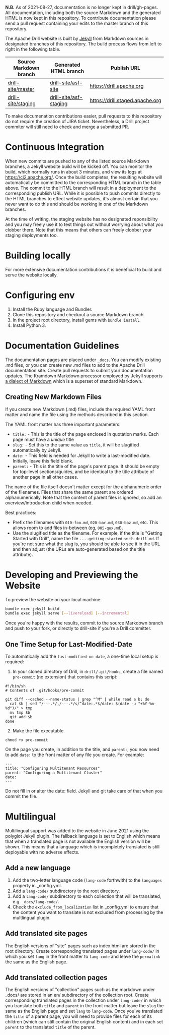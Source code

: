 **N.B.** As of 2021-08-27, documentation is no longer kept in drill/gh-pages.  All documentation, including both the source Markdown and the generated HTML is now kept in this repository.  To contribute documentation please send a pull request containing your edits to the master branch of this repository.

The Apache Drill website is built by [Jekyll](http://jekyllrb.com/) from Markdown sources in designated branches of this repository.  The build process flows from left to right in the following table.

| Source Markdown branch                                                  | Generated HTML branch                                                           | Publish URL                     |
| ----------------------------------------------------------------------- | ------------------------------------------------------------------------------- | ------------------------------- |
| [drill-site/master](https://github.com/apache/drill-site/tree/master)   | [drill-site/asf-site](https://github.com/apache/drill-site/tree/asf-site)       | https://drill.apache.org        |
| [drill-site/staging](https://github.com/apache/drill-site/tree/staging) | [drill-site/asf-staging](https://github.com/apache/drill-site/tree/asf-staging) | https://drill.staged.apache.org |

To make documenation contributions easier, pull requests to this repository do not require the creation of JIRA ticket.  Nevertheless, a Drill project commiter will still need to check and merge a submitted PR.

# Continuous Integration

When new commits are pushed to any of the listed source Markdown branches, a Jekyll website build will be kicked off.  You can monitor the build, which normally runs in about 3 minutes, and view its logs at https://ci2.apache.org/.  Once the build completes, the resulting website will automatically be committed to the corresponding HTML branch in the table above.  The commit to the HTML branch will result in a deployment to the corresponding publish URL.  While it is possible to push commits directly to the HTML branches to effect website updates, it's almost certain that you never want to do this and should be working in one of the Markdown branches.

At the time of writing, the staging website has no designated reponsibility and you may freely use it to test things out without worrying about what you clobber there.  Note that this means that others can freely clobber your staging deployments too.

# Building locally

For more extensive documentation contributions it is beneficial to build and serve the website locally.

# Configuring env

1. Install the Ruby language and Bundler.
2. Clone this repository and checkout a source Markdown branch.
3. In the project root directory, install gems with `bundle install`.
4. Install Python 3.

# Documentation Guidelines

The documentation pages are placed under `_docs`. You can modify existing .md files, or you can create new .md files to add to the Apache Drill documentation site. Create pull requests to submit your documentation updates. The Kramdown Markdown processor employed by Jekyll supports [a dialect of Markdown](https://kramdown.gettalong.org/quickref.html) which is a superset of standard Markdown.

## Creating New Markdown Files

If you create new Markdown (.md) files, include the required YAML front matter and name the file using the methods described in this section.

The YAML front matter has three important parameters:

- `title:` - This is the title of the page enclosed in quotation marks. Each page must have a _unique_ title
- `slug:` - Set this to the same value as `title`, it will be slugified automatically by Jekyll.
- `date:` - This field is needed for Jekyll to write a last-modified date. Initially, leave this field blank.
- `parent:` - This is the title of the page's parent page. It should be empty for top-level sections/guides, and be identical to the title attribute of another page in all other cases.

The name of the file itself doesn't matter except for the alphanumeric order of the filenames. Files that
share the same parent are ordered alphanumerically. Note that the content of parent files is ignored, so add an
overview/introduction child when needed.

Best practices:

- Prefix the filenames with `010-foo.md`, `020-bar.md`, `030-baz.md`, etc. This allows room to add files in-between
  (eg, `005-qux.md`).
- Use the slugified title as the filename. For example, if the title is "Getting Started with
  Drill", name the file `...-getting-started-with-drill.md`. If you're not sure what the slug is, you should be
  able to see it in the URL and then adjust (the URLs are auto-generated based on the title attribute).

# Developing and Previewing the Website

To preview the website on your local machine:

```bash
bundle exec jekyll build
bundle exec jekyll serve [--livereload] [--incremental]
```

Once you're happy with the results, commit to the source Markdown branch and push to your fork, or directly to drill-site if you're a Drill committer.

## One Time Setup for Last-Modified-Date

To automatically add the `last-modified-on date`, a one-time local setup is required:

1.  In your cloned directory of Drill, in `drill/.git/hooks`, create a file named `pre-commit` (no extension) that contains this script:

```
#!/bin/sh
# Contents of .git/hooks/pre-commit

git diff --cached --name-status | grep "^M" | while read a b; do
  cat $b | sed "/---.*/,/---.*/s/^date:.*$/date: $(date -u "+%Y-%m-%d")/" > tmp
  mv tmp $b
  git add $b
done
```

2. Make the file executable.

```
chmod +x pre-commit
```

On the page you create, in addition to the title, and `parent:`, you now need to add `date:` to the front matter of any file you create. For example:

```
---
title: "Configuring Multitenant Resources"
parent: "Configuring a Multitenant Cluster"
date:
---
```

Do not fill in or alter the date: field. Jekyll and git take care of that when you commit the file.

# Multilingual

Multilingual support was added to the website in June 2021 using the polyglot Jekyll plugin. The fallback language is set to English which means that when a translated page is not available the English version will be shown. This means that a language which is incompletely translated is still deployable with no adverse effects.

## Add a new language

1. Add the two-letter language code (`lang-code` forthwith) to the `languages` property in \_config.yml.
2. Add a `lang-code/` subdirectory to the root directory.
3. Add a `lang-code/` subdirectory to each collection that will be translated, e.g. `_docs/lang-code/`.
4. Check the `exclude_from_localization` list in \_config.yml to ensure that the content you
   want to translate is not excluded from processing by the multlingual plugin.

## Add translated site pages

The English versions of "site" pages such as index.html are stored in the root directory. Create corresponding translated pages under `lang-code/` in which you set `lang` in the front matter to `lang-code` and leave the `permalink` the same as the English page.

## Add translated collection pages

The English versions of "collection" pages such as the markdown under \_docs/ are stored in an en/ subdirectory of the collection root. Create corresponding translated pages in the collection under `lang-code/` in which you translate both `title` and `parent` in the front matter but leave the `slug` the same as the English page and set `lang` to `lang-code`. Once you've translated the `title` of a parent page, you will need to provide files for each of its children (which can still contain the original English content) and in each set `parent` to the translated `title` of the parent.

